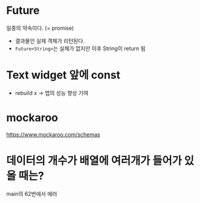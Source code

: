 # Future

일종의 약속이다. (= promise)

- 결과물인 실제 객체가 리턴된다.
- `Future<String>`는 실체가 없지만 이후 String이 return 됨

# Text widget 앞에 const

- rebuild x -> 앱의 성능 향상 기여

# mockaroo

https://www.mockaroo.com/schemas

# 데이터의 개수가 배열에 여러개가 들어가 있을 때는?

main의 62번에서 에러
